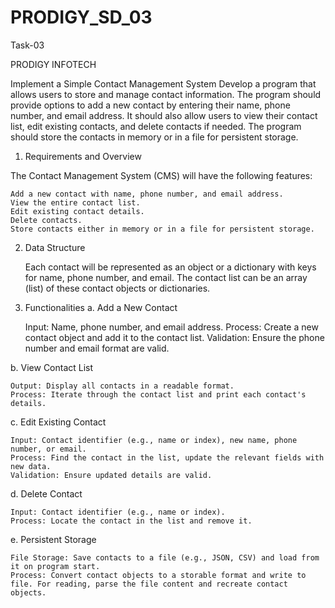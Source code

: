 
# PRODIGY_SD_03
Task-03

PRODIGY INFOTECH

Implement a Simple Contact Management System
Develop a program that allows users to store and manage contact information. The program should provide options to add a new contact by entering their name, phone number, and email address. It should also allow users to view their contact list, edit existing contacts, and delete contacts if needed. The program should store the contacts in memory or in a file for persistent storage.

1. Requirements and Overview

The Contact Management System (CMS) will have the following features:

    Add a new contact with name, phone number, and email address.
    View the entire contact list.
    Edit existing contact details.
    Delete contacts.
    Store contacts either in memory or in a file for persistent storage.

2. Data Structure

    Each contact will be represented as an object or a dictionary with keys for name, phone number, and email.
    The contact list can be an array (list) of these contact objects or dictionaries.

3. Functionalities
a. Add a New Contact

    Input: Name, phone number, and email address.
    Process: Create a new contact object and add it to the contact list.
    Validation: Ensure the phone number and email format are valid.

b. View Contact List

    Output: Display all contacts in a readable format.
    Process: Iterate through the contact list and print each contact's details.

c. Edit Existing Contact

    Input: Contact identifier (e.g., name or index), new name, phone number, or email.
    Process: Find the contact in the list, update the relevant fields with new data.
    Validation: Ensure updated details are valid.

d. Delete Contact

    Input: Contact identifier (e.g., name or index).
    Process: Locate the contact in the list and remove it.

e. Persistent Storage

    File Storage: Save contacts to a file (e.g., JSON, CSV) and load from it on program start.
    Process: Convert contact objects to a storable format and write to file. For reading, parse the file content and recreate contact objects.

